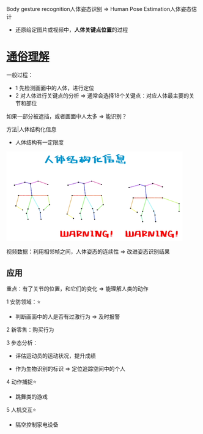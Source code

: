 Body gesture recognition人体姿态识别 => Human Pose Estimation人体姿态估计

- 还原给定图片或视频中，**人体关键点位置**的过程



# [通俗理解](https://www.bilibili.com/video/BV1Ss411N7zH)

一般过程：

- 1 先检测画面中的人体，进行定位
- 2 对人体进行关键点的分析 => 通常会选择18个关键点：对应人体最主要的关节和部位



如果一部分被遮挡，或者画面中人太多 => 能识别？



方法|人体结构化信息

- 人体结构有一定限度

<img src="https://raw.githubusercontent.com/DaiDuncan/PicUploader/main/img3/20210615142741.png" alt="image-20210615142741144" style="zoom:80%;" />



视频数据：利用相邻帧之间，人体姿态的连续性 => 改进姿态识别结果



## 应用

重点：有了关节的位置，和它们的变化 => 能理解人类的动作



1 安防领域：⭐

- 判断画面中的人是否有过激行为 => 及时报警

2 新零售：购买行为

3 步态分析：

- 评估运动员的运动状况，提升成绩

- 作为生物识别的标识 => 定位追踪空间中的个人

4 动作捕捉⭐

- 跳舞类的游戏

5 人机交互⭐

- 隔空控制家电设备







